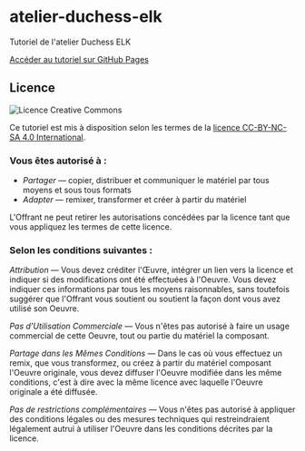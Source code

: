 # atelier-duchess-elk
Tutoriel de l'atelier Duchess ELK

[Accéder au tutoriel sur GitHub Pages](http://leneurone.github.io/atelier-duchess-elk/)

## Licence

![Licence Creative Commons](https://i.creativecommons.org/l/by-nc-sa/4.0/88x31.png)

Ce tutoriel est mis à disposition selon les termes de la [licence CC-BY-NC-SA 4.0 International](http://creativecommons.org/licenses/by-nc-sa/4.0/).

### Vous êtes autorisé à :

* *Partager* — copier, distribuer et communiquer le matériel par tous moyens et sous tous formats
* *Adapter* — remixer, transformer et créer à partir du matériel

L'Offrant ne peut retirer les autorisations concédées par la licence tant que vous appliquez les termes de cette licence.

### Selon les conditions suivantes :

*Attribution* — Vous devez créditer l'Œuvre, intégrer un lien vers la licence et indiquer si des modifications ont été effectuées à l'Oeuvre. Vous devez indiquer ces informations par tous les moyens raisonnables, sans toutefois suggérer que l'Offrant vous soutient ou soutient la façon dont vous avez utilisé son Oeuvre.

*Pas d’Utilisation Commerciale* — Vous n'êtes pas autorisé à faire un usage commercial de cette Oeuvre, tout ou partie du matériel la composant.

*Partage dans les Mêmes Conditions* — Dans le cas où vous effectuez un remix, que vous transformez, ou créez à partir du matériel composant l'Oeuvre originale, vous devez diffuser l'Oeuvre modifiée dans les même conditions, c'est à dire avec la même licence avec laquelle l'Oeuvre originale a été diffusée.

*Pas de restrictions complémentaires* — Vous n'êtes pas autorisé à appliquer des conditions légales ou des mesures techniques qui restreindraient légalement autrui à utiliser l'Oeuvre dans les conditions décrites par la licence.
